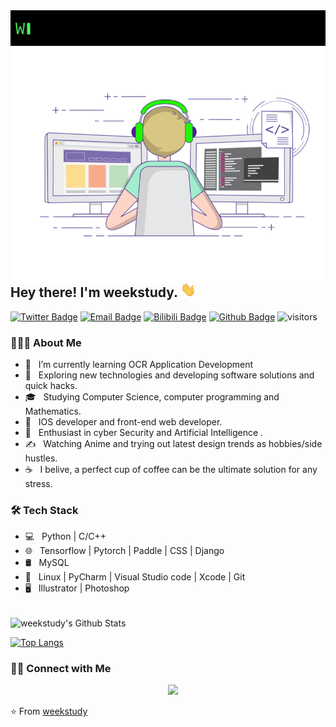 
<img src="https://github.com/weekstudy/weekstudy/blob/main/gif/home.gif" >
<img align="right" src="https://github.com/weekstudy/weekstudy/blob/main/icon/profile.gif" width="500" alt="Github">
<h2> Hey there! I'm weekstudy. <img src="https://github.com/weekstudy/weekstudy/blob/main/icon/Hi.gif" width="25"></h2>


[![Twitter Badge](https://img.shields.io/badge/-Twitter-1da1f2?style=flat-square&labelColor=1da1f2&logo=twitter&logoColor=white&link=https://twitter.com/Yaronzz)](https://twitter.com/Yaronzz)
[![Email Badge](https://img.shields.io/badge/-Email-c14438?style=flat-square&logo=Gmail&logoColor=white&link=mailto:zhouqiangweek@foxmail.com)](mailto:yaronhuang@foxmail.com)
[![Bilibili Badge](https://img.shields.io/badge/-BiliBili-D14970?style=flat-square&logo=Bilibili&logoColor=white&link=https://space.bilibili.com/11915534)](https://space.bilibili.com/11915534)
[![Github Badge](https://img.shields.io/badge/-Github-232323?style=flat-square&logo=Github&logoColor=white&link=https://github.com/weekstudy)](https://github.com/weekstudy)
![visitors](https://visitor-badge.laobi.icu/badge?page_id=weekstudy)


<h3> 👨🏻‍💻 About Me </h3>

- 🔭 &nbsp; I’m currently learning OCR Application Development
- 🤔 &nbsp; Exploring new technologies and developing software solutions and quick hacks.
- 🎓 &nbsp; Studying Computer Science, computer programming and Mathematics.
- 💼 &nbsp; IOS developer and front-end web developer.
- 🌱 &nbsp; Enthusiast in cyber Security and Artificial Intelligence .
- ✍️ &nbsp; Watching Anime and trying out latest design trends as hobbies/side hustles.
- ☕ &nbsp; I belive, a perfect cup of coffee can be the ultimate solution for any stress. 

<h3>🛠 Tech Stack</h3>

- 💻 &nbsp; Python | C/C++  
- 🌐 &nbsp; Tensorflow | Pytorch | Paddle | CSS | Django 
- 🛢 &nbsp; MySQL 
- 🔧 &nbsp; Linux | PyCharm | Visual Studio code | Xcode | Git
- 🖥 &nbsp; Illustrator | Photoshop 

<br>

<img align="center" src="https://github-readme-stats.vercel.app/api?username=weekstudy&include_all_commits=true&count_private=true&show_icons=true&line_height=20&title_color=7A7ADB&icon_color=2234AE&text_color=D3D3D3&bg_color=0,000000,130F40" alt="weekstudy's Github Stats">

</br>

[![Top Langs](https://github-readme-stats.vercel.app/api/top-langs/?username=weekstudy&layout=compact&text_color=daf7dc&bg_color=151515)](https://github.com/weekstudy/github-readme-stats)


<h3> 🤝🏻 Connect with Me </h3>

<p align="center">
&nbsp; 
&nbsp; <a href="mailto:weekplayh98@gmail.com" target="_blank" rel="noopener noreferrer"><img src="https://img.icons8.com/plasticine/100/000000/gmail.png"  width="50" /></a>
</p>


⭐️ From [weekstudy](https://github.com/weekstudy)
